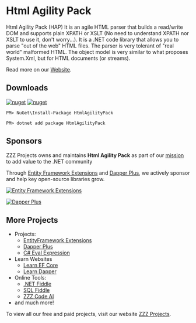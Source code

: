 # Html Agility Pack

Html Agility Pack (HAP) It is an agile HTML parser that builds a read/write DOM and supports plain XPATH or XSLT (No need to understand XPATH nor XSLT to use it, don't worry...). It is a .NET code library that allows you to parse "out of the web" HTML files. The parser is very tolerant of "real world" malformed HTML. The object model is very similar to what proposes System.Xml, but for HTML documents (or streams).

Read more on our [Website](https://html-agility-pack.net/).

## Downloads

[![nuget](https://img.shields.io/nuget/v/HtmlAgilityPack?logo=nuget&style=flat-square)](https://www.nuget.org/packages/HtmlAgilityPack)
[![nuget](https://img.shields.io/nuget/dt/HtmlAgilityPack?logo=nuget&style=flat-square)](https://www.nuget.org/packages/HtmlAgilityPack)

```
PM> NuGet\Install-Package HtmlAgilityPack
```

```
PM> dotnet add package HtmlAgilityPack
```

## Sponsors

ZZZ Projects owns and maintains **Html Agility Pack** as part of our [mission](https://zzzprojects.com/mission) to add value to the .NET community

Through [Entity Framework Extensions](https://entityframework-extensions.net/?utm_source=zzzprojects&utm_medium=htmlagilitypack) and [Dapper Plus](https://dapper-plus.net/?utm_source=zzzprojects&utm_medium=htmlagilitypack), we actively sponsor and help key open-source libraries grow.

[![Entity Framework Extensions](https://raw.githubusercontent.com/zzzprojects/EntityFramework-Plus/master/entity-framework-extensions-sponsor.png)](https://entityframework-extensions.net/bulk-insert?utm_source=zzzprojects&utm_medium=htmlagilitypack)

[![Dapper Plus](https://raw.githubusercontent.com/zzzprojects/EntityFramework-Plus/master/dapper-plus-sponsor.png)](https://dapper-plus.net/bulk-insert?utm_source=zzzprojects&utm_medium=htmlagilitypack)

## More Projects

- Projects:
   - [EntityFramework Extensions](https://entityframework-extensions.net/)
   - [Dapper Plus](https://dapper-plus.net/)
   - [C# Eval Expression](https://eval-expression.net/)
- Learn Websites
   - [Learn EF Core](https://www.learnentityframeworkcore.com/)
   - [Learn Dapper](https://www.learndapper.com/)
- Online Tools:
   - [.NET Fiddle](https://dotnetfiddle.net/)
   - [SQL Fiddle](https://sqlfiddle.com/)
   - [ZZZ Code AI](https://zzzcode.ai/)
- and much more!

To view all our free and paid projects, visit our website [ZZZ Projects](https://zzzprojects.com/).
